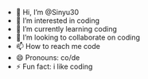 - 👋 Hi, I’m @Sinyu30
- 👀 I’m interested in coding
- 🌱 I’m currently learning coding
- 💞️ I’m looking to collaborate on coding
- 📫 How to reach me code
- 😄 Pronouns: co/de
- ⚡ Fun fact: i like coding

<!---
Sinyu30/Sinyu30 is a ✨ special ✨ repository because its `README.md` (this file) appears on your GitHub profile.
You can click the Preview link to take a look at your changes.
--->
